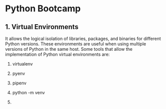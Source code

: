 # Python Bootcamp

## 1. Virtual Environments

It allows the logical isolation of libraries, packages, and binaries for different Python versions. These environments are useful when using multiple versions of Python in the same host. Some tools that allow the implementation of Python virtual environments are:

1. virtualenv
3. pyenv
4. pipenv
5. python -m venv

6. 
